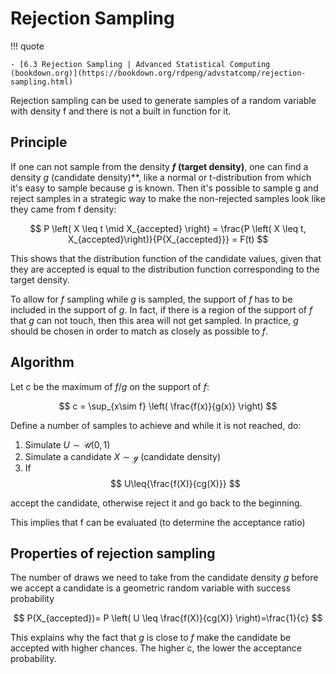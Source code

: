 # Rejection Sampling

!!! quote

    - [6.3 Rejection Sampling | Advanced Statistical Computing (bookdown.org)](https://bookdown.org/rdpeng/advstatcomp/rejection-sampling.html)

Rejection sampling can be used to generate samples of a random variable with density f and there is not a built in function for it.

## Principle

If one can not sample from the density **$f$ (target density)**, one can find a density $g$ (candidate density)**, like a normal or t-distribution from which it's easy to sample because $g$ is known. Then it's possible to sample g and reject samples in a strategic way to make the non-rejected samples look like they came from f density:

$$
P \left( X \leq t \mid X_{accepted} \right) = \frac{P \left( X \leq t, X_{accepted}\right)}{P{X_{accepted}}} = F(t)
$$

This shows that the distribution function of the candidate values, given that they are accepted is equal to the distribution function corresponding to the target density.

To allow for $f$ sampling while $g$ is sampled, the support of $f$ has to be included in the support of $g$. In fact, if there is a region of the support of $f$ that $g$ can not touch, then this area will not get sampled.
In practice, $g$ should be chosen in order to match as closely as possible to $f$.

## Algorithm

Let c be the maximum of $f / g$ on the support of $f$:

$$
c = \sup_{x\sim f} \left( \frac{f(x)}{g(x)} \right)  
$$

Define a number of samples to achieve and while it is not reached, do:

1. Simulate $U \sim \mathcal{U}(0, 1)$
2. Simulate a candidate $X \sim \mathcal{g}$ (candidate density)
3. If
    $$
    U\leq{\frac{f(X)}{cg(X)}}
    $$

accept the candidate, otherwise reject it and go back to the beginning.

This implies that f can be evaluated (to determine the acceptance ratio)

## Properties of rejection sampling

The number of draws we need to take from the candidate density $g$ before we accept a candidate is a geometric random variable with success probability

$$
P(X_{accepted})= P \left( U \leq \frac{f(X)}{cg(X)} \right)=\frac{1}{c}
$$

This explains why the fact that $g$ is close to $f$ make the candidate be accepted with higher chances. The higher c, the lower the acceptance probability.
